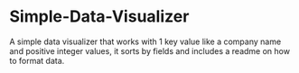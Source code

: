# Simple-Data-Visualizer
A simple data visualizer that works with 1 key value like a company name and positive integer values, it sorts by fields and includes a readme on how to format data. 

